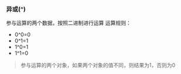 ### 异或(^)
参与运算的两个数据，按照二进制进行运算
运算规则：
- 0^0=0
- 0^1=1
- 1^0=1
- 1^1=0
> 参与运算的两个对象，如果两个对象的值不同，则结果为1，否则为0